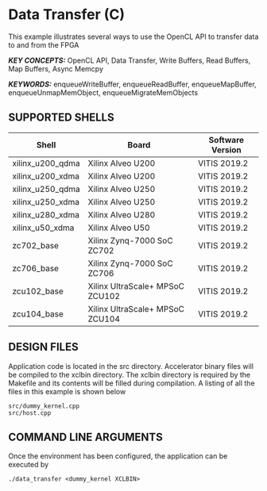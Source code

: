 Data Transfer (C)
======================

This example illustrates several ways to use the OpenCL API to transfer data to and from the FPGA

***KEY CONCEPTS:*** OpenCL API, Data Transfer, Write Buffers, Read Buffers, Map Buffers, Async Memcpy

***KEYWORDS:*** enqueueWriteBuffer, enqueueReadBuffer, enqueueMapBuffer, enqueueUnmapMemObject, enqueueMigrateMemObjects

## SUPPORTED SHELLS
Shell | Board             | Software Version
---------|-------------------|-----------------
xilinx_u200_qdma|Xilinx Alveo U200|VITIS 2019.2
xilinx_u200_xdma|Xilinx Alveo U200|VITIS 2019.2
xilinx_u250_qdma|Xilinx Alveo U250|VITIS 2019.2
xilinx_u250_xdma|Xilinx Alveo U250|VITIS 2019.2
xilinx_u280_xdma|Xilinx Alveo U280|VITIS 2019.2
xilinx_u50_xdma|Xilinx Alveo U50|VITIS 2019.2
zc702_base|Xilinx Zynq-7000 SoC ZC702|VITIS 2019.2
zc706_base|Xilinx Zynq-7000 SoC ZC706|VITIS 2019.2
zcu102_base|Xilinx UltraScale+ MPSoC ZCU102|VITIS 2019.2
zcu104_base|Xilinx UltraScale+ MPSoC ZCU104|VITIS 2019.2


##  DESIGN FILES
Application code is located in the src directory. Accelerator binary files will be compiled to the xclbin directory. The xclbin directory is required by the Makefile and its contents will be filled during compilation. A listing of all the files in this example is shown below

```
src/dummy_kernel.cpp
src/host.cpp
```

##  COMMAND LINE ARGUMENTS
Once the environment has been configured, the application can be executed by
```
./data_transfer <dummy_kernel XCLBIN>
```

